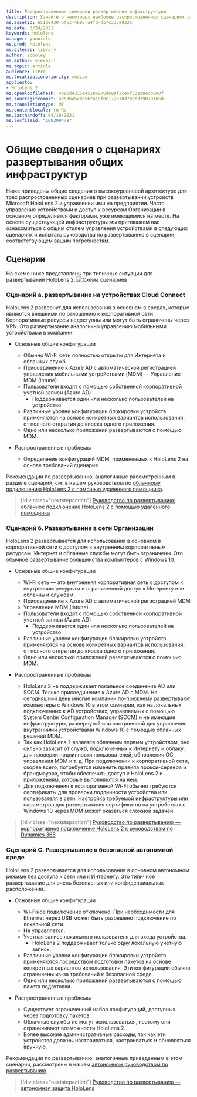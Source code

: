 ```yaml
---
title: Распространенные сценарии развертывания инфраструктуры
description: Узнайте о некоторых наиболее распространенных сценариях развертывания на основе различных развертываний инфраструктуры для смешанной реальности.
ms.assetid: 651d0430-bfbc-4685-a4fd-db7c33ce9325
ms.date: 3/24/2021
keywords: hololens
manager: yannisle
ms.prod: hololens
ms.sitesec: library
author: scooley
ms.author: v-evmill
ms.topic: article
audience: ITPro
ms.localizationpriority: medium
appliesto:
- HoloLens 2
ms.openlocfilehash: 4b9bd4335e45180276d69af2ce5f33a38ecb800f
ms.sourcegitcommit: ad53ba5edd567a18f0c172578d78db3190701650
ms.translationtype: MT
ms.contentlocale: ru-RU
ms.lasthandoff: 04/19/2021
ms.locfileid: "108309479"
---
```

# <a name="common-infrastructure-deployment-scenarios-overview"></a>Общие сведения о сценариях развертывания общих инфраструктур

Ниже приведены общие сведения о высокоуровневой архитектуре для трех распространенных сценариев при развертывании устройств Microsoft HoloLens 2 и управлении ими на предприятии. Часто управление устройствами и доступ к ресурсам Организации в основном определяется факторами, уже имеющимися на месте. На основе существующей инфраструктуры мы приглашаем вас ознакомиться с общим стилем управления устройствами в следующих сценариях и испытать руководства по развертыванию в сценарии, соответствующем вашим потребностям.

## <a name="scenarios"></a>Сценарии

На схеме ниже представлены три типичные ситуации для развертываний HoloLens 2.
![Схема сценариев](images/scenarios.jpg)

### <a name="scenario-a-deploy-to-cloud-connect-devices"></a>Сценарий а. развертывание на устройствах Cloud Connect

HoloLens 2 развернут для использования в основном в средах, которые являются внешними по отношению к корпоративной сети. Корпоративные ресурсы недоступны или могут быть ограничены через VPN. Это развертывание аналогично управлению мобильными устройствами в компании.
 * Основные общие конфигурации
   * Обычно Wi-Fi сети полностью открыты для Интернета и облачных служб.
   * Присоединение к Azure AD с автоматической регистрацией управления мобильными устройствами (MDM) — Управление MDM (Intune)
   * Пользователи входят с помощью собственной корпоративной учетной записи (Azure AD)
     * Поддерживается один или несколько пользователей на устройство
   * Различные уровни конфигурации блокировки устройств применяются на основе конкретных вариантов использования, от полного открытия до киоска одного приложения.
   * Одно или несколько приложений развертываются с помощью MDM.

* Распространенные проблемы
   * Определение конфигураций MDM, применяемых к HoloLens 2 на основе требований сценария.

Рекомендации по развертыванию, аналогичные рассмотренным в разделе сценарий, см. в нашем руководством по [облачному подключению HoloLens 2 с помощью удаленного помощника](hololens2-cloud-connected-overview.md).

> [!div class="nextstepaction"]
> [Руководство по развертыванию: облачное подключение HoloLens 2 с помощью удаленного помощника](hololens2-cloud-connected-overview.md)

### <a name="scenario-b-deploy-inside-your-organizations-network"></a>Сценарий б. Развертывание в сети Организации

HoloLens 2 развертывается для использования в основном в корпоративной сети с доступом к внутренним корпоративным ресурсам. Интернет и облачные службы могут быть ограничены. Это обычное развертывание большинства компьютеров с Windows 10.

 * Основные общие конфигурации
   * Wi-Fi сеть — это внутренняя корпоративная сеть с доступом к внутренним ресурсам и ограниченный доступ к Интернету или облачным службам.
   * Присоединение к Azure AD с автоматической регистрацией MDM
   * Управление MDM (Intune)
   * Пользователи входят с помощью собственной корпоративной учетной записи (Azure AD)
     * Поддерживается один или несколько пользователей на устройство
   * Различные уровни конфигурации блокировки устройств применяются на основе конкретных вариантов использования, от полного открытия до киоска одного приложения.
   * Одно или несколько приложений развертываются с помощью MDM.

 * Распространенные проблемы
   * HoloLens 2 не поддерживает локальное соединение AD или SCCM. Только присоединение к Azure AD с MDM. На сегодняшний день многие компании по-прежнему развертывают компьютеры с Windows 10 в этом сценарии, как на локальных подключенных к AD устройствах, управляемых с помощью System Center Configuration Manager (SCCM) и не имеющие инфраструктуры, развернутой или настроенной для управления внутренними устройствами Windows 10 с помощью облачных решений MDM.
   * Так как HoloLens 2 является облачным первым устройством, оно сильно зависит от служб, подключенных к Интернету и облаку, для проверки подлинности пользователей, обновления ОС, управления MDM и т. д. При подключении к корпоративной сети, скорее всего, потребуется изменить правила прокси-сервера и брандмауэра, чтобы обеспечить доступ к HoloLens 2 и приложениям, которые выполняются на нем.
   * Для подключения к корпоративной Wi-Fi обычно требуются сертификаты для проверки подлинности устройства или пользователя в сети. Настройка требуемой инфраструктуры или параметров для развертывания сертификатов на устройствах с Windows 10 через MDM может оказаться сложной задачей.

> [!div class="nextstepaction"]
> [Руководство по развертыванию — корпоративное подключение HoloLens 2 к руководствам по Dynamics 365](hololens2-corp-connected-overview.md)

### <a name="scenario-c-deploy-in-secure-offline-environment"></a>Сценарий C. Развертывание в безопасной автономной среде

HoloLens 2 развертывается для использования в основном автономном режиме без доступа к сети или к Интернету. Это типичное развертывание для очень безопасных или конфиденциальных расположений.
 * Основные общие конфигурации
   * Wi-Fiное подключение отключено. При необходимости для Ethernet через USB может быть разрешено подключение по локальной сети.
   * Не управляется.
   * Учетная запись локального пользователя для входа устройства.
     * HoloLens 2 поддерживает только одну локальную учетную запись.
   * Различные уровни конфигурации блокировки устройств применяются посредством подготовки пакетов на основе конкретных вариантов использования. Эти конфигурации обычно ограничены из-за требований к безопасной среде.
   * Одно или несколько приложений развертываются с помощью пакета подготовки.

 * Распространенные проблемы
   * Существует ограниченный набор конфигураций, доступных через подготовку пакетов.
   * Облачные службы не могут использоваться, поэтому они ограничивают возможности HoloLens 2.
   * Более высокие административные расходы, так как эти устройства должны настраиваться, настраиваться и обновляться вручную.

Рекомендации по развертыванию, аналогичные приведенным в этом сценарии, рассмотрены в нашем [автономном руководством по развертыванию](hololens-common-scenarios-offline-secure.md).

> [!div class="nextstepaction"]
> [Руководство по развертыванию — автономная защита HoloLens](hololens-common-scenarios-offline-secure.md)
